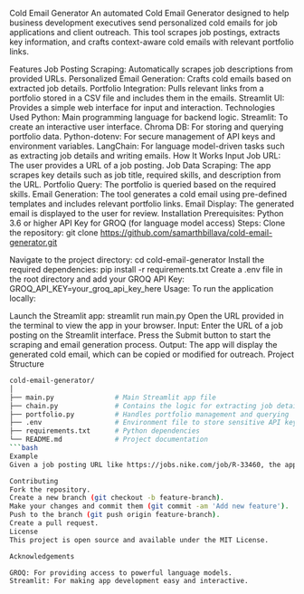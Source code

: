 Cold Email Generator
An automated Cold Email Generator designed to help business development executives send personalized cold emails for job applications and client outreach. This tool scrapes job postings, extracts key information, and crafts context-aware cold emails with relevant portfolio links.

Features
Job Posting Scraping: Automatically scrapes job descriptions from provided URLs.
Personalized Email Generation: Crafts cold emails based on extracted job details.
Portfolio Integration: Pulls relevant links from a portfolio stored in a CSV file and includes them in the emails.
Streamlit UI: Provides a simple web interface for input and interaction.
Technologies Used
Python: Main programming language for backend logic.
Streamlit: To create an interactive user interface.
Chroma DB: For storing and querying portfolio data.
Python-dotenv: For secure management of API keys and environment variables.
LangChain: For language model-driven tasks such as extracting job details and writing emails.
How It Works
Input Job URL: The user provides a URL of a job posting.
Job Data Scraping: The app scrapes key details such as job title, required skills, and description from the URL.
Portfolio Query: The portfolio is queried based on the required skills.
Email Generation: The tool generates a cold email using pre-defined templates and includes relevant portfolio links.
Email Display: The generated email is displayed to the user for review.
Installation
Prerequisites:
Python 3.6 or higher
API Key for GROQ (for language model access)
Steps:
Clone the repository:
git clone https://github.com/samarthbillava/cold-email-generator.git

Navigate to the project directory:
cd cold-email-generator
Install the required dependencies:
pip install -r requirements.txt
Create a .env file in the root directory and add your GROQ API Key:
GROQ_API_KEY=your_groq_api_key_here
Usage:
To run the application locally:

Launch the Streamlit app:
streamlit run main.py
Open the URL provided in the terminal to view the app in your browser.
Input:
Enter the URL of a job posting on the Streamlit interface.
Press the Submit button to start the scraping and email generation process.
Output:
The app will display the generated cold email, which can be copied or modified for outreach.
Project Structure
```bash
cold-email-generator/
│
├── main.py               # Main Streamlit app file
├── chain.py              # Contains the logic for extracting job details and generating emails
├── portfolio.py          # Handles portfolio management and querying
├── .env                  # Environment file to store sensitive API keys
├── requirements.txt      # Python dependencies
└── README.md             # Project documentation
```bash
Example
Given a job posting URL like https://jobs.nike.com/job/R-33460, the app scrapes relevant details and generates a personalized email that can be sent as part of your outreach campaign.

Contributing
Fork the repository.
Create a new branch (git checkout -b feature-branch).
Make your changes and commit them (git commit -am 'Add new feature').
Push to the branch (git push origin feature-branch).
Create a pull request.
License
This project is open source and available under the MIT License.

Acknowledgements

GROQ: For providing access to powerful language models.
Streamlit: For making app development easy and interactive.
